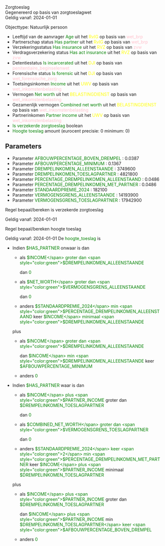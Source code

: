 Zorgtoeslag \
Gegenereerd op basis van zorgtoeslagwet \
Geldig vanaf: 2024-01-01

Objecttype: Natuurlijk persoon
- Leeftijd van de aanvrager <span style="color:green">Age</span> uit het <span style="color:yellow"> RvIG </span> op basis van <span style="color:pink"> wet_brp </span>
- Partnerschap status <span style="color:green">Has partner</span> uit het <span style="color:yellow"> RvIG </span> op basis van <span style="color:pink"> wet_brp </span>
- Verzekeringsstatus <span style="color:green">Has insurance</span> uit het <span style="color:yellow"> RVZ </span> op basis van <span style="color:pink"> zvw </span>
- Verdragsverzekering status <span style="color:green">Has act insurance</span> uit het <span style="color:yellow"> RVZ </span> op basis van <span style="color:pink"> zvw </span>
- Detentiestatus <span style="color:green">Is incarcerated</span> uit het <span style="color:yellow"> DJI </span> op basis van <span style="color:pink"> penitentiaire_beginselenwet </span>
- Forensische status <span style="color:green">Is forensic</span> uit het <span style="color:yellow"> DJI </span> op basis van <span style="color:pink"> wet_forensische_zorg </span>
- Toetsingsinkomen <span style="color:green">Income</span> uit het <span style="color:yellow"> UWV </span> op basis van <span style="color:pink"> wet_inkomstenbelasting </span>
- Vermogen <span style="color:green">Net worth</span> uit het <span style="color:yellow"> BELASTINGDIENST </span> op basis van <span style="color:pink"> wet_inkomstenbelasting </span>
- Gezamenlijk vermogen <span style="color:green">Combined net worth</span> uit het <span style="color:yellow"> BELASTINGDIENST </span> op basis van <span style="color:pink"> wet_inkomstenbelasting </span>
- Partnerinkomen <span style="color:green">Partner income</span> uit het <span style="color:yellow"> UWV </span> op basis van <span style="color:pink"> wet_inkomstenbelasting </span>
- <span style="color:green">Is verzekerde zorgtoeslag</span> boolean
- <span style="color:green">Hoogte toeslag</span> amount (eurocent precisie: 0 minimum: 0) 

## Parameters ##
- Parameter <span style="color:green">AFBOUWPERCENTAGE_BOVEN_DREMPEL</span> : 0.0387
- Parameter <span style="color:green">AFBOUWPERCENTAGE_MINIMUM</span> : 0.1367
- Parameter <span style="color:green">DREMPELINKOMEN_ALLEENSTAANDE</span> : 3749600
- Parameter <span style="color:green">DREMPELINKOMEN_TOESLAGPARTNER</span> : 4821800
- Parameter <span style="color:green">PERCENTAGE_DREMPELINKOMEN_ALLEENSTAAND</span> : 0.0486
- Parameter <span style="color:green">PERCENTAGE_DREMPELINKOMEN_MET_PARTNER</span> : 0.0486
- Parameter <span style="color:green">STANDAARDPREMIE_2024</span> : 182100
- Parameter <span style="color:green">VERMOGENSGRENS_ALLEENSTAANDE</span> : 14193900
- Parameter <span style="color:green">VERMOGENSGRENS_TOESLAGPARTNER</span> : 17942900


Regel bepaal/bereken is verzekerde zorgtoeslag

Geldig vanaf: 2024-01-01



Regel bepaal/bereken hoogte toeslag

Geldig vanaf: 2024-01-01
De <span style="color: green">hoogte_toeslag</span> is
- Indien <span style="color:green">$HAS_PARTNER</span> onwaar is dan
  - als <span style="color:green">$INCOME</span> groter dan 
  	<span style="color:green">$DREMPELINKOMEN_ALLEENSTAANDE</span>
  
  
  
    dan <span style="color:green">0</span>

  - als <span style="color:green">$NET_WORTH</span> groter dan 
  	<span style="color:green">$VERMOGENSGRENS_ALLEENSTAANDE</span>
  
  
  
    dan <span style="color:green">0</span>

  - anders <span style="color:green">$STANDAARDPREMIE_2024</span> min <span style="color:green">$PERCENTAGE_DREMPELINKOMEN_ALLEENSTAAND</span> keer <span style="color:green">$INCOME</span> minimaal <span style="color:green">$DREMPELINKOMEN_ALLEENSTAANDE</span>
  
   plus 
    - als <span style="color:green">$INCOME</span> groter dan <span style="color:green">$DREMPELINKOMEN_ALLEENSTAANDE</span>
    
    
    
      dan <span style="color:green">$INCOME</span> min <span style="color:green">$DREMPELINKOMEN_ALLEENSTAANDE</span>
     keer <span style="color:green">$AFBOUWPERCENTAGE_MINIMUM</span>
    
  
    - anders <span style="color:green">0</span>
  
  
  

- Indien <span style="color:green">$HAS_PARTNER</span> waar is dan
  - als <span style="color:green">$INCOME</span> plus <span style="color:green">$PARTNER_INCOME</span>
   groter dan <span style="color:green">$DREMPELINKOMEN_TOESLAGPARTNER</span>
  
  
  
    dan <span style="color:green">0</span>

  - als <span style="color:green">$COMBINED_NET_WORTH</span> groter dan 
  	<span style="color:green">$VERMOGENSGRENS_TOESLAGPARTNER</span>
  
  
  
    dan <span style="color:green">0</span>

  - anders <span style="color:green">$STANDAARDPREMIE_2024</span> keer <span style="color:green">2</span>
   min <span style="color:green">$PERCENTAGE_DREMPELINKOMEN_MET_PARTNER</span> keer <span style="color:green">$INCOME</span> plus <span style="color:green">$PARTNER_INCOME</span>
   minimaal <span style="color:green">$DREMPELINKOMEN_TOESLAGPARTNER</span>
  
   plus 
    - als <span style="color:green">$INCOME</span> plus <span style="color:green">$PARTNER_INCOME</span>
     groter dan <span style="color:green">$DREMPELINKOMEN_TOESLAGPARTNER</span>
    
    
    
      dan <span style="color:green">$INCOME</span> plus <span style="color:green">$PARTNER_INCOME</span>
     min <span style="color:green">$DREMPELINKOMEN_TOESLAGPARTNER</span>
     keer <span style="color:green">$AFBOUWPERCENTAGE_BOVEN_DREMPEL</span>
    
  
    - anders <span style="color:green">0</span>
  
  
  


